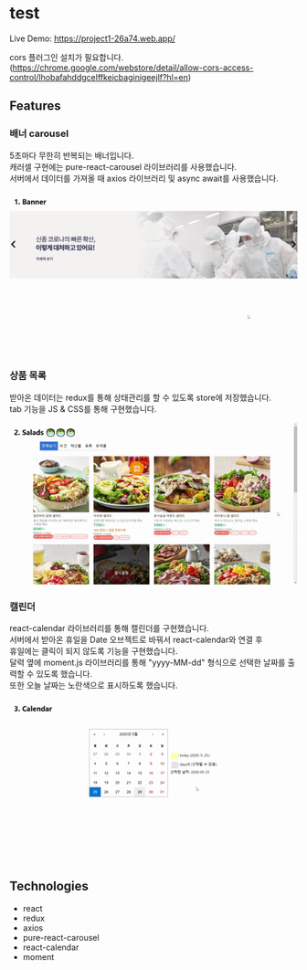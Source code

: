 # test

Live Demo: https://project1-26a74.web.app/

cors 플러그인 설치가 필요합니다.
(https://chrome.google.com/webstore/detail/allow-cors-access-control/lhobafahddgcelffkeicbaginigeejlf?hl=en)

## Features

### 배너 carousel

5초마다 무한히 반복되는 배너입니다.
<br/>
캐러셀 구현에는 pure-react-carousel 라이브러리를 사용했습니다.
<br/>
서버에서 데이터를 가져올 때 axios 라이브러리 및 async await를 사용했습니다.
<br/>

![Screenshot](./images/banner.gif)

### 상품 목록

받아온 데이터는 redux를 통해 상태관리를 할 수 있도록 store에 저장했습니다.
<br/>
tab 기능을 JS & CSS를 통해 구현했습니다.
<br/>

![Screenshot](./images/itemlist.gif)

### 캘린더

react-calendar 라이브러리를 통해 캘린더를 구현했습니다.
<br/>
서버에서 받아온 휴일을 Date 오브젝트로 바꿔서 react-calendar와 연결 후
<br/>
휴일에는 클릭이 되지 않도록 기능을 구현했습니다.
<br/>
달력 옆에 moment.js 라이브러리를 통해 "yyyy-MM-dd" 형식으로 선택한 날짜를 출력할 수 있도록 했습니다.
<br/>
또한 오늘 날짜는 노란색으로 표시하도록 했습니다.
<br/>

![Screenshot](./images/calendar.gif)

## Technologies

- react
- redux
- axios
- pure-react-carousel
- react-calendar
- moment
